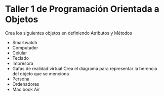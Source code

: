 # Taller 1 de Programación Orientada a Objetos
Crea los siguientes objetos en definiendo Atributos y Métodos
- Smartwatch
- Computador
- Celular
- Teclado
- Impresora
- Gafas de realidad virtual
Crea el diagrama para representar la herencia del objeto que se menciona 
- Persona
- Ordenadores
- Mac book Air
